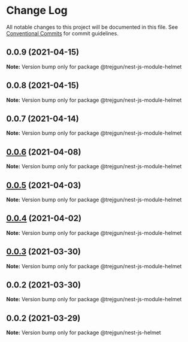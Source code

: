 # Change Log

All notable changes to this project will be documented in this file.
See [Conventional Commits](https://conventionalcommits.org) for commit guidelines.

## 0.0.9 (2021-04-15)

**Note:** Version bump only for package @trejgun/nest-js-module-helmet





## 0.0.8 (2021-04-15)

**Note:** Version bump only for package @trejgun/nest-js-module-helmet





## 0.0.7 (2021-04-14)

**Note:** Version bump only for package @trejgun/nest-js-module-helmet





## [0.0.6](https://github.com/trejgun/common-packages/compare/@trejgun/nest-js-module-helmet@0.0.5...@trejgun/nest-js-module-helmet@0.0.6) (2021-04-08)

**Note:** Version bump only for package @trejgun/nest-js-module-helmet





## [0.0.5](https://github.com/trejgun/common-packages/compare/@trejgun/nest-js-module-helmet@0.0.4...@trejgun/nest-js-module-helmet@0.0.5) (2021-04-03)

**Note:** Version bump only for package @trejgun/nest-js-module-helmet





## [0.0.4](https://github.com/trejgun/common-packages/compare/@trejgun/nest-js-module-helmet@0.0.3...@trejgun/nest-js-module-helmet@0.0.4) (2021-04-02)

**Note:** Version bump only for package @trejgun/nest-js-module-helmet





## [0.0.3](https://github.com/trejgun/common-packages/compare/@trejgun/nest-js-module-helmet@0.0.2...@trejgun/nest-js-module-helmet@0.0.3) (2021-03-30)

**Note:** Version bump only for package @trejgun/nest-js-module-helmet





## 0.0.2 (2021-03-30)

**Note:** Version bump only for package @trejgun/nest-js-module-helmet





## 0.0.2 (2021-03-29)

**Note:** Version bump only for package @trejgun/nest-js-helmet
